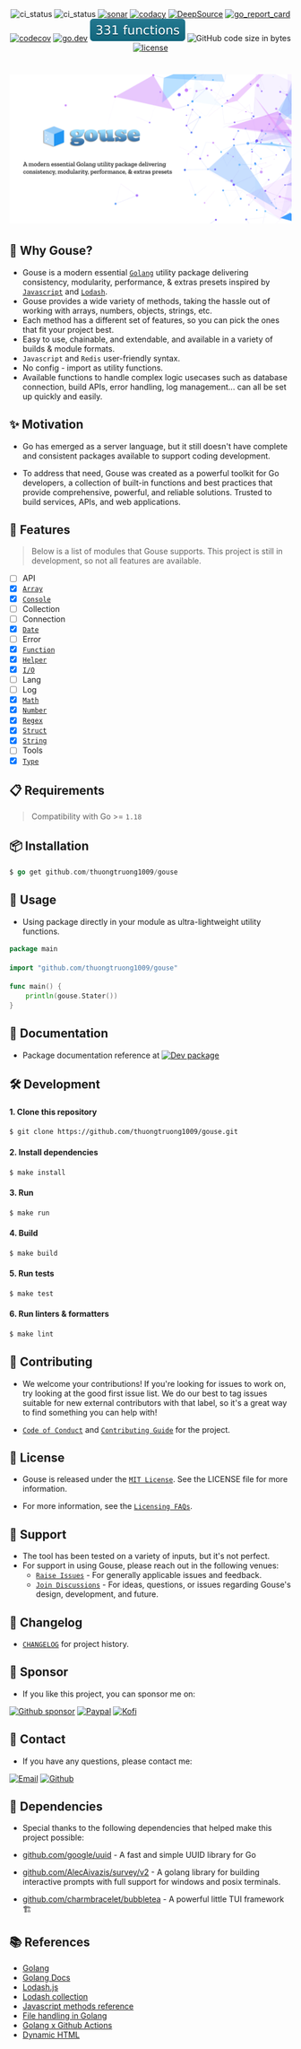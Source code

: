 <div align="center">
    <img src="https://github.com/thuongtruong1009/gouse/actions/workflows/analysis.yml/badge.svg?branch=main" alt="ci_status">
    <img src="https://github.com/thuongtruong1009/gouse/actions/workflows/ci.yml/badge.svg?branch=main" alt="ci_status">
    <a href="https://sonarcloud.io/summary/new_code?id=thuongtruong1009_gouse"><img src="https://sonarcloud.io/api/project_badges/measure?project=thuongtruong1009_gouse&metric=alert_status" alt="sonar"></a>
    <a href="https://app.codacy.com/gh/thuongtruong1009/gouse/dashboard?utm_source=gh&utm_medium=referral&utm_content=&utm_campaign=Badge_grade"><img src="https://app.codacy.com/project/badge/Grade/21f940894abd4e0384ef8b84adc294da" alt="codacy"></a>
    <a href="https://app.deepsource.com/gh/thuongtruong1009/gouse/" target="_blank"><img alt="DeepSource" title="DeepSource" src="https://app.deepsource.com/gh/thuongtruong1009/gouse.svg/?label=resolved+issues&show_trend=false&token=VqBk6AsowWePd3khy3AUkvXJ"/></a>
    <a href="https://goreportcard.com/report/thuongtruong1009/gouse"><img src="https://goreportcard.com/badge/github.com/thuongtruong1009/gouse" alt="go_report_card"></a>
    <a href="https://codecov.io/gh/thuongtruong1009/gouse"><img src="https://codecov.io/gh/thuongtruong1009/gouse/branch/main/graph/badge.svg" alt="codecov"></a>
    <a href="https://pkg.go.dev/github.com/thuongtruong1009/gouse"><img src="https://img.shields.io/badge/go.dev-reference-007d9c?logo=go&logoColor=white&style=flat-square" alt="go.dev"></a>
    <img src="./public/count.svg" alt="gouse_functions_count">
    <img alt="GitHub code size in bytes" src="https://img.shields.io/github/languages/code-size/thuongtruong1009/gouse">
    <a href=""><img src="https://img.shields.io/github/license/thuongtruong1009/gouse" alt="license"></a>
    <!-- <a href="https://app.codacy.com/gh/thuongtruong1009/gouse/dashboard?utm_source=gh&utm_medium=referral&utm_content=&utm_campaign=Badge_Coverage"><img src="https://app.codacy.com/project/badge/Coverage/21f940894abd4e0384ef8b84adc294da" alt="codacy"></a> -->
    <!-- <a href="https://sourcegraph.com/github.com/thuongtruong1009/gouse?badge"><img src="https://sourcegraph.com/github.com/thuongtruong1009/gouse/-/badge.svg" alt="sourcegraph"></a> --> 
</div>

# ![](/public/banner.png)

## 📝 Why Gouse?

- Gouse is a modern essential [`Golang`](https://golang.org/) utility package delivering consistency, modularity, performance, & extras presets inspired by [`Javascript`](https://developer.mozilla.org/en-US/docs/Web/JavaScript) and [`Lodash`](https://lodash.com/).
- Gouse provides a wide variety of methods, taking the hassle out of working with arrays, numbers, objects, strings, etc.
- Each method has a different set of features, so you can pick the ones that fit your project best.
- Easy to use, chainable, and extendable, and available in a variety of builds & module formats.
- `Javascript` and `Redis` user-friendly syntax.
- No config - import as utility functions.
- Available functions to handle complex logic usecases such as database connection, build APIs, error handling, log management... can all be set up quickly and easily.

## ✨ Motivation

- Go has emerged as a server language, but it still doesn't have complete and consistent packages available to support coding development.

- To address that need, Gouse was created as a powerful toolkit for Go developers, a collection of built-in functions and best practices that provide comprehensive, powerful, and reliable solutions. Trusted to build services, APIs, and web applications.

## 🚀 Features

> Below is a list of modules that Gouse supports. This project is still in development, so not all features are available.

- [ ] API
- [x] [`Array`](docs/gen/array)
- [x] [`Console`](docs/gen/console)
- [ ] Collection
- [ ] Connection
- [x] [`Date`](docs/gen/date)
- [ ] Error
- [x] [`Function`](docs/gen/function)
- [x] [`Helper`](docs/gen/helper)
- [x] [`I/O`](docs/gen/io)
- [ ] Lang
- [ ] Log
- [x] [`Math`](docs/gen/math)
- [x] [`Number`](docs/gen/number)
- [x] [`Regex`](docs/gen/regex)
- [x] [`Struct`](docs/gen/struct)
- [x] [`String`](docs/gen/string)
- [ ] Tools
- [x] [`Type`](docs/gen/type)

## 📋 Requirements

> Compatibility with Go >= `1.18`

## 📦 Installation

```go
$ go get github.com/thuongtruong1009/gouse
```

## 🦄 Usage

- Using package directly in your module as ultra-lightweight utility functions.

```go
package main

import "github.com/thuongtruong1009/gouse"

func main() {
    println(gouse.Stater())
}
```

## 📖 Documentation

- Package documentation reference at [![Dev package](https://pkg.go.dev/badge/github.com/thuongtruong1009/gouse)](https://pkg.go.dev/github.com/thuongtruong1009/gouse)

<!-- ## 📊 Benchmark

## 📚 Examples -->

## 🛠️ Development

#### 1. Clone this repository

```bash
$ git clone https://github.com/thuongtruong1009/gouse.git
```

#### 2. Install dependencies

```bash
$ make install
```

#### 3. Run

```bash
$ make run
```

#### 4. Build

```bash
$ make build
```

#### 5. Run tests

```bash
$ make test
```

#### 6. Run linters & formatters

```bash
$ make lint
```

<!-- #### 7. Run benchmarks

```bash
$ make bench
``` -->

## 📝 Contributing

- We welcome your contributions! If you're looking for issues to work on, try looking at the good first issue list. We do our best to tag issues suitable for new external contributors with that label, so it's a great way to find something you can help with!

- [`Code of Conduct`](.github/CODE_OF_CONDUCT.md) and [`Contributing Guide`](.github/CONTRIBUTING.md) for the project.

## 📄 License

- Gouse is released under the [`MIT License`](LICENSE). See the LICENSE file for more information.

- For more information, see the [`Licensing FAQs`](https://opensource.org/faq#mit-vs-bsd).

## 📌 Support

- The tool has been tested on a variety of inputs, but it's not perfect.
- For support in using Gouse, please reach out in the following venues:
  - [`Raise Issues`](https://github.com/thuongtruong1009/gouse/issues/new) - For generally applicable issues and feedback.
  - [`Join Discussions`](https://github.com/thuongtruong1009/gouse/discussions) - For ideas, questions, or issues regarding Gouse's design, development, and future.

## 📜 Changelog

- [`CHANGELOG`](CHANGELOG.md) for project history.

## 🌸 Sponsor

- If you like this project, you can sponsor me on:

[![Github sponsor](https://img.shields.io/badge/GitHub_Sponsors-000000?style=for-the-badge&logo=github&logoColor=white)](https://sponsor.com/thuongtruong1009)
[![Paypal](https://img.shields.io/badge/PayPal-00457C?style=for-the-badge&logo=paypal&logoColor=white)](https://paypal.me/thuongtruong1009)
[![Kofi](https://img.shields.io/badge/ko--fi-F16061?style=for-the-badge&logo=ko-fi&logoColor=white)](https://ko-fi.com/thuongtruong1009)

<!-- ![Static Badge](https://img.shields.io/badge/Buy_Me_A_Coffee-FFDD00?style=for-the-badge&logo=buy-me-a-coffee&logoColor=black) -->

## 📮 Contact

- If you have any questions, please contact me:

[![Email](https://img.shields.io/badge/Gmail-D14836?style=for-the-badge&logo=gmail&logoColor=white)](mailto:thuongtruongofficial@gmail.com)
[![Github](https://img.shields.io/badge/Github-000000?style=for-the-badge&logo=github&logoColor=white)](https://github.com/thuongtruong1009)

<!-- dependencies used -->

## 🧬 Dependencies

- Special thanks to the following dependencies that helped make this project possible:

- [github.com/google/uuid](github.com/google/uuid) - A fast and simple UUID library for Go
- [github.com/AlecAivazis/survey/v2](github.com/AlecAivazis/survey/v2) - A golang library for building interactive prompts with full support for windows and posix terminals.
- [github.com/charmbracelet/bubbletea](github.com/charmbracelet/bubbletea) - A powerful little TUI framework 🏗

## 📚 References

- [Golang](https://golang.org/)
- [Golang Docs](https://pkg.go.dev/)
- [Lodash.js](https://lodash.com/)
- [Lodash collection](https://www.geeksforgeeks.org/lodash/?ref=header_search)
- [Javascript methods reference](https://developer.mozilla.org/en-US/docs/Web/JavaScript/Reference)
- [File handling in Golang](https://www.cloudhadoop.com/2018/11/learn-golang-tutorials-file-directory.html)
- [Golang x Github Actions](https://github.com/brpaz/github-actions-demo-go)
- [Dynamic HTML](https://css-tricks.com/dynamic-page-replacing-content)
